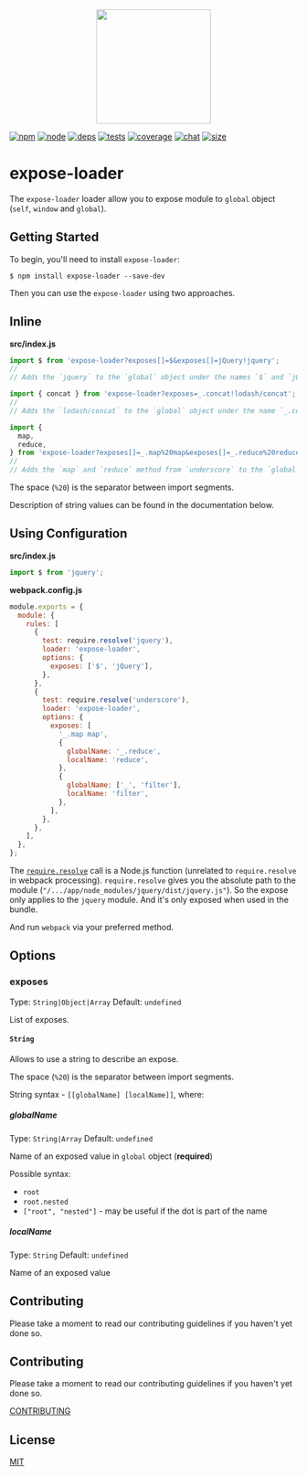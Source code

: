 <div align="center">
  <a href="https://github.com/webpack/webpack">
    <img width="200" height="200" src="https://webpack.js.org/assets/icon-square-big.svg">
  </a>
</div>

[![npm][npm]][npm-url]
[![node][node]][node-url]
[![deps][deps]][deps-url]
[![tests][tests]][tests-url]
[![coverage][cover]][cover-url]
[![chat][chat]][chat-url]
[![size][size]][size-url]

# expose-loader

The `expose-loader` loader allow you to expose module to `global` object (`self`, `window` and `global`).

## Getting Started

To begin, you'll need to install `expose-loader`:

```console
$ npm install expose-loader --save-dev
```

Then you can use the `expose-loader` using two approaches.

## Inline

**src/index.js**

```js
import $ from 'expose-loader?exposes[]=$&exposes[]=jQuery!jquery';
//
// Adds the `jquery` to the `global` object under the names `$` and `jQuery`
```

```js
import { concat } from 'expose-loader?exposes=_.concat!lodash/concat';
//
// Adds the `lodash/concat` to the `global` object under the name `_.concat`
```

```js
import {
  map,
  reduce,
} from 'expose-loader?exposes[]=_.map%20map&exposes[]=_.reduce%20reduce!underscore';
//
// Adds the `map` and `reduce` method from `underscore` to the `global` object under the name `_.map` and `_.reduce`
```

The space (`%20`) is the separator between import segments.

Description of string values can be found in the documentation below.

## Using Configuration

**src/index.js**

```js
import $ from 'jquery';
```

**webpack.config.js**

```js
module.exports = {
  module: {
    rules: [
      {
        test: require.resolve('jquery'),
        loader: 'expose-loader',
        options: {
          exposes: ['$', 'jQuery'],
        },
      },
      {
        test: require.resolve('underscore'),
        loader: 'expose-loader',
        options: {
          exposes: [
            '_.map map',
            {
              globalName: '_.reduce',
              localName: 'reduce',
            },
            {
              globalName: ['_', 'filter'],
              localName: 'filter',
            },
          ],
        },
      },
    ],
  },
};
```

The [`require.resolve`](https://nodejs.org/api/modules.html#modules_require_resolve_request_options) call is a Node.js function (unrelated to `require.resolve` in webpack processing).
`require.resolve` gives you the absolute path to the module (`"/.../app/node_modules/jquery/dist/jquery.js"`).
So the expose only applies to the `jquery` module. And it's only exposed when used in the bundle.

And run `webpack` via your preferred method.

## Options

### exposes

Type: `String|Object|Array`
Default: `undefined`

List of exposes.

#### `String`

Allows to use a string to describe an expose.

The space (`%20`) is the separator between import segments.

String syntax - `[[globalName] [localName]]`, where:

##### globalName

Type: `String|Array`
Default: `undefined`

Name of an exposed value in `global` object (**required**)

Possible syntax:

- `root`
- `root.nested`
- `["root", "nested"]` - may be useful if the dot is part of the name

##### localName

Type: `String`
Default: `undefined`

Name of an exposed value

## Contributing

Please take a moment to read our contributing guidelines if you haven't yet done so.

## Contributing

Please take a moment to read our contributing guidelines if you haven't yet done so.

[CONTRIBUTING](./.github/CONTRIBUTING.md)

## License

[MIT](./LICENSE)

[npm]: https://img.shields.io/npm/v/expose-loader.svg
[npm-url]: https://npmjs.com/package/expose-loader
[node]: https://img.shields.io/node/v/expose-loader.svg
[node-url]: https://nodejs.org
[deps]: https://david-dm.org/webpack-contrib/expose-loader.svg
[deps-url]: https://david-dm.org/webpack-contrib/expose-loader
[tests]: https://github.com/webpack-contrib/expose-loader/workflows/expose-loader/badge.svg
[tests-url]: https://github.com/webpack-contrib/expose-loader/actions
[cover]: https://codecov.io/gh/webpack-contrib/expose-loader/branch/master/graph/badge.svg
[cover-url]: https://codecov.io/gh/webpack-contrib/expose-loader
[chat]: https://badges.gitter.im/webpack/webpack.svg
[chat-url]: https://gitter.im/webpack/webpack
[size]: https://packagephobia.now.sh/badge?p=expose-loader
[size-url]: https://packagephobia.now.sh/result?p=expose-loader
